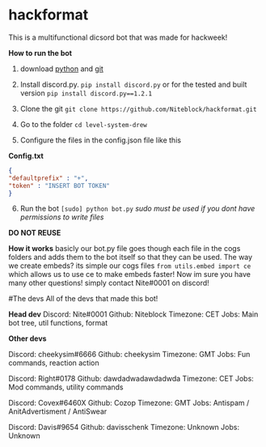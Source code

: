 # hackformat
This is a multifunctional dicsord bot that was made for hackweek!

**How to run the bot**

1. download [python](https://python.org) and [git](https://git.com)

2. Install discord.py. `pip install discord.py` or for the tested and built version `pip install discord.py==1.2.1`

3. Clone the git `git clone https://github.com/Niteblock/hackformat.git`

4. Go to the folder `cd level-system-drew`

5. Configure the files in the config.json file like this

**Config.txt**

```json
{
"defaultprefix" : "+",
"token" : "INSERT BOT TOKEN"
}
```



6. Run the bot `[sudo] python bot.py`
*sudo must be used if you dont have permissions to write files*

**DO NOT REUSE**


**How it works**
basicly our bot.py file goes though each file in the cogs folders and adds them to the bot itself so that they can be used. The way we create embeds? its simple our cogs files `from utils.embed import ce` which allows us to use ce to make embeds faster! Now im sure you have many other questions! simply contact Nite#0001 on discord!


#The devs
All of the devs that made this bot!

**Head dev**
Discord: Nite#0001 
Github: Niteblock 
Timezone: CET 
Jobs: Main bot tree, util functions, format 

**Other devs** 

Discord: cheekysim#6666 
Github: cheekysim 
Timezone: GMT 
Jobs: Fun commands, reaction action 

Discord: Right#0178 
Github: dawdadwadawdadwda 
Timezone: CET 
Jobs: Mod commands, utility commands 


Discord: Covex#6460X 
Github: Cozop 
Timezone: GMT 
Jobs: Antispam / AnitAdvertisment / AntiSwear 

Discord: Davis#9654 
Github: davisschenk 
Timezone: Unknown 
Jobs: Unknown 
